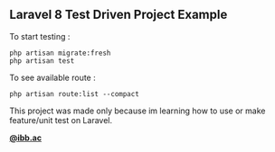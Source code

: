 ## Laravel 8 Test Driven Project Example
To start testing :

    php artisan migrate:fresh
    php artisan test

To see available route :

    php artisan route:list --compact

This project was made only because im learning how to use or make feature/unit test on Laravel.

**[@ibb.ac](http://instagram.com/ibb.ac)**

